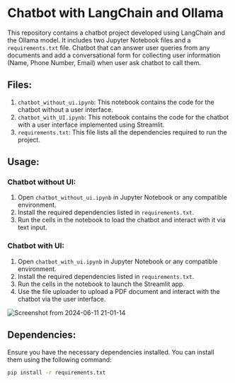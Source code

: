 # Chatbot with LangChain and Ollama

This repository contains a chatbot project developed using LangChain and the Ollama model. It includes two Jupyter Notebook files and a `requirements.txt` file.
Chatbot that can answer user queries from any documents and add a conversational form for collecting user information (Name, Phone Number, Email) when user ask chatbot to call them.

## Files:

1. `chatbot_without_ui.ipynb`: This notebook contains the code for the chatbot without a user interface.
2. `chatbot_with_UI.ipynb`: This notebook contains the code for the chatbot with a user interface implemented using Streamlit.
3. `requirements.txt`: This file lists all the dependencies required to run the project.

## Usage:

### Chatbot without UI:
1. Open `chatbot_without_ui.ipynb` in Jupyter Notebook or any compatible environment.
2.  Install the required dependencies listed in `requirements.txt`.
3. Run the cells in the notebook to load the chatbot and interact with it via text input.

### Chatbot with UI:
1. Open `chatbot_with_ui.ipynb` in Jupyter Notebook or any compatible environment.
2. Install the required dependencies listed in `requirements.txt`.
3. Run the cells in the notebook to launch the Streamlit app.
4. Use the file uploader to upload a PDF document and interact with the chatbot via the user interface.


![Screenshot from 2024-06-11 21-01-14](https://github.com/koshishshresthaa/PDFCHATBOT_RAG/assets/92670152/0ac5c0ec-640b-4f86-97ff-a6ca8ca27d51)

## Dependencies:

Ensure you have the necessary dependencies installed. You can install them using the following command:

```bash
pip install -r requirements.txt

